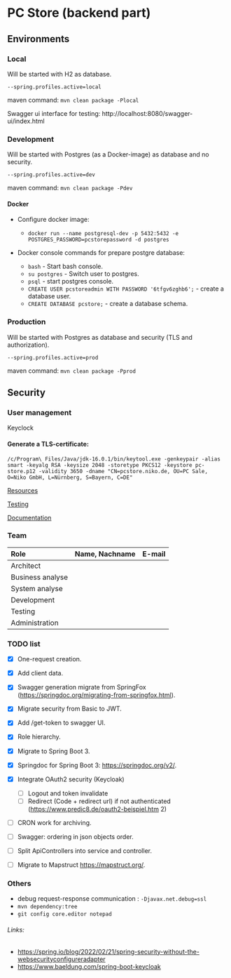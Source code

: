 # PC Store (backend part)
## Environments
### Local
Will be started with H2 as database.

`--spring.profiles.active=local`

maven command: `mvn clean package -Plocal`

Swagger ui interface for testing: http://localhost:8080/swagger-ui/index.html
### Development
Will be started with Postgres (as a Docker-image) as database and no security.

`--spring.profiles.active=dev`

maven command: `mvn clean package -Pdev`

#### Docker
- Configure docker image:
  - `docker run --name postgresql-dev -p 5432:5432 -e POSTGRES_PASSWORD=pcstorepassword -d postgres`


- Docker console commands for prepare postgre database:
  - `bash` - Start bash console.
  - `su postgres` - Switch user to postgres.
  - `psql` - start postgres console.
  - `CREATE USER pcstoreadmin WITH PASSWORD '6tfgv6zghb6';` - create a database user.
  - `CREATE DATABASE pcstore;` - create a database schema.

### Production
Will be started with Postgres as database and security (TLS and authorization).

`--spring.profiles.active=prod`

maven command: `mvn clean package -Pprod`

## Security

### User management

Keyclock

#### Generate a TLS-certificate:

`/c/Program\ Files/Java/jdk-16.0.1/bin/keytool.exe -genkeypair -alias smart -keyalg RSA -keysize 2048 -storetype PKCS12 -keystore pc-store.p12 -validity 3650 -dname "CN=pcstore.niko.de, OU=PC Sale, O=Niko GmbH, L=Nürnberg, S=Bayern, C=DE"`

[Resources](src/main/resources/README.md)

[Testing](src/test/README.md)

[Documentation](documentation/DOCUMENTATION.md)

### Team
| Role             | Name, Nachname | E-mail |
|:-----------------|----------------|--------|
| Architect        |                |        |
| Business analyse |                |        |
| System analyse   |                |        |
| Development      |                |        |
| Testing          |                |        |
| Administration   |                |        |

### TODO list

- [x] One-request creation.
- [x] Add client data.
- [x] Swagger generation migrate from SpringFox (https://springdoc.org/migrating-from-springfox.html).
- [x] Migrate security from Basic to JWT.
- [x] Add /get-token to swagger UI.
- [x] Role hierarchy.
- [x] Migrate to Spring Boot 3.
- [x] Springdoc for Spring Boot 3: https://springdoc.org/v2/.
- [x] Integrate OAuth2 security (Keycloak)
  - [ ] Logout and token invalidate
  - [ ] Redirect (Code + redirect url) if not authenticated (https://www.predic8.de/oauth2-beispiel.htm 2)
- [ ] CRON work for archiving.
- [ ] Swagger: ordering in json objects order.
- [ ] Split ApiControllers into service and controller.
- [ ] Migrate to Mapstruct https://mapstruct.org/.


### Others

- debug request-response communication : `-Djavax.net.debug=ssl`
- `mvn dependency:tree`
- `git config core.editor notepad`

###### Links:
- https://spring.io/blog/2022/02/21/spring-security-without-the-websecurityconfigureradapter
- https://www.baeldung.com/spring-boot-keycloak